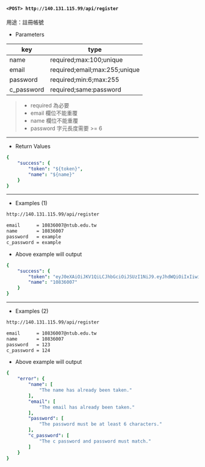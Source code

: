 #### `<POST> http://140.131.115.99/api/register`

用途：註冊帳號

* Parameters

|key       |type                         |
|----------|-----------------------------|
|name      |required;max:100;unique      |
|email     |required;email;max:255;unique|
|password  |required;min:6;max:255       |
|c_password|required;same:password       |

>* required 為必要
>* email 欄位不能重覆
>* name 欄位不能重覆
>* password 字元長度需要 >= 6

---

* Return Values

```yaml
{
    "success": {
        "token": "${token}",
        "name": "${name}"
    }
}
```

---

* Examples (1)

```html
http://140.131.115.99/api/register

email      = 10836007@ntub.edu.tw
name       = 10836007
password   = example
c_password = example
```

* Above example will output

```yaml
{
    "success": {
        "token": "eyJ0eXAiOiJKV1QiLCJhbGciOiJSUzI1NiJ9.eyJhdWQiOiIxIiwianRpIjoiMzE0NzA1Y2Y3MTUyMWQzOTQwYzE0M2FkYjM3MjY3NDI5ODNkOTc2NDQyYzYyMzhmNGZhY2ViZDlmMDU1N2ZhYThkZTJjMjE4YTNkZDNiNGMiLCJpYXQiOjE2MDIzODc1ODcsIm5iZiI6MTYwMjM4NzU4NywiZXhwIjoxNjMzOTIzNTg3LCJzdWIiOiI0Iiwic2NvcGVzIjpbXX0.d1pwjUc6_v-Uv7cnyrN95YIdsBk1xZybzXx3J1J3lLDRbEqa7APwlNfG96JGHsxrJ7Dp_7Bj-uBdFsrhqHgXE5wD2x49kWlqUuXsq4Iu5ppbtj8T3G10ydT-IKthiSzSRMlCMAOW9jv3Tdl7pY9iUk2CxcAer7cBq64zD3-2SGnEYP5p_7H9g8EtUQo6O7_AKqC047z0dXGCKyIZYQhwqs2HLL3YWKuWqGOVSNe3gAA59ueVxnkkme9IqMgX5QIaI-CMISsPgutHbKY_MSxNVqu3gTA1CVCLqbUBm35jaL2LCnkyz8lpQ3V0X1kfmbJBr3hN_QCf5Y_0L7hyxl83NZDt35kippb2xAucQHC0EwcLr9UnMRHer0Lm986FeTZhlMhXS_RPJhEgLpFzo4mRieppJzlVm1Vq8MjAGf1ioApjXW-zsABEvbn-CebqKC7AYyu3eZPkzXrgiz5mJoH8lX6v5gS1-ZcKBavjqbYQdvhi1oiOvcRA4HKOkxdHwc0NfqPPjxTvOobwhZ7NHXObACzkWFRRNPLeP-A7qNkHW-VQ7HnShSGS8dUPn-pWXq6Hfhu_nGkt0-rumWhuprIMtq1aWq5Spe4MbnU0lrfVpdRVIyU4wc0lwyctrzC6m4fo9p_MWoPYTJCONg4Tm0cbFNrNM48RMd1QZ7wZAnHSUN8",
        "name": "10836007"
    }
}
```

---

* Examples (2)

```html
http://140.131.115.99/api/register

email      = 10836007@ntub.edu.tw
name       = 10836007
password   = 123
c_password = 124
```

* Above example will output
```yaml
{
    "error": {
        "name": [
            "The name has already been taken."
        ],
        "email": [
            "The email has already been taken."
        ],
        "password": [
            "The password must be at least 6 characters."
        ],
        "c_password": [
            "The c password and password must match."
        ]
    }
}
```
